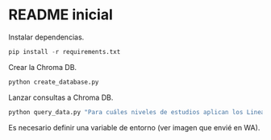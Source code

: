 # README inicial

Instalar dependencias.

```python
pip install -r requirements.txt
```

Crear la Chroma DB.

```python
python create_database.py
```

Lanzar consultas a Chroma DB.

```python
python query_data.py "Para cuáles niveles de estudios aplican los Lineamientos de Credenciales Alternativas?"
```

Es necesario definir una variable de entorno (ver imagen que envié en WA).